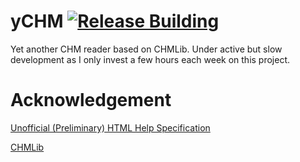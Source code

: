 yCHM [![Release Building](https://github.com/iaalm/yCHM/actions/workflows/release.yml/badge.svg)](https://github.com/iaalm/yCHM/actions/workflows/release.yml)
=========

Yet another CHM reader based on CHMLib. Under active but slow development as I only invest a few hours each week on this project.

# Acknowledgement

[Unofficial (Preliminary) HTML Help Specification](http://www.nongnu.org/chmspec/latest/)

[CHMLib](https://github.com/jedwing/CHMLib)
